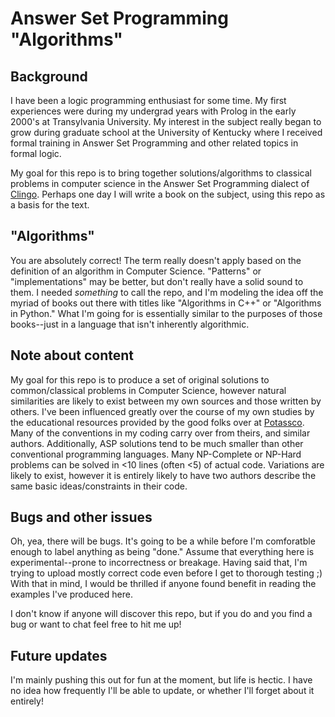 # Answer Set Programming "Algorithms"

## Background
I have been a logic programming enthusiast for some time. My first experiences were during my undergrad years with Prolog in the early 2000's at Transylvania University. My interest in the subject really began to grow during graduate school at the University of Kentucky where I received formal training in Answer Set Programming and other related topics in formal logic.

My goal for this repo is to bring together solutions/algorithms to classical problems in computer science in the Answer Set Programming dialect of [Clingo](https://potassco.org/clingo/). Perhaps one day I will write a book on the subject, using this repo as a basis for the text.

## "Algorithms"
You are absolutely correct! The term really doesn't apply based on the definition of an algorithm in Computer Science. "Patterns" or "implementations" may be better, but don't really have a solid sound to them. I needed *something* to call the repo, and I'm modeling the idea off the myriad of books out there with titles like "Algorithms in C++" or "Algorithms in Python." What I'm going for is essentially similar to the purposes of those books--just in a language that isn't inherently algorithmic.

## Note about content
My goal for this repo is to produce a set of original solutions to common/classical problems in Computer Science, however natural similarities are likely to exist between my own sources and those written by others. I've been influenced greatly over the course of my own studies by the educational resources provided by the good folks over at [Potassco](https://potassco.org/). Many of the conventions in my coding carry over from theirs, and similar authors. Additionally, ASP solutions tend to be much smaller than other conventional programming languages. Many NP-Complete or NP-Hard problems can be solved in <10 lines (often <5) of actual code. Variations are likely to exist, however it is entirely likely to have two authors describe the same basic ideas/constraints in their code.

## Bugs and other issues
Oh, yea, there will be bugs. It's going to be a while before I'm comforatble enough to label anything as being "done." Assume that everything here is experimental--prone to incorrectness or breakage. Having said that, I'm trying to upload mostly correct code even before I get to thorough testing ;) With that in mind, I would be thrilled if anyone found benefit in reading the examples I've produced here.

I don't know if anyone will discover this repo, but if you do and you find a bug or want to chat feel free to hit me up!

## Future updates
I'm mainly pushing this out for fun at the moment, but life is hectic. I have no idea how frequently I'll be able to update, or whether I'll forget about it entirely!


